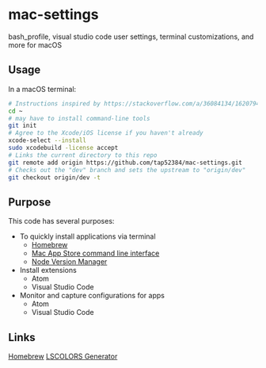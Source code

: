 # mac-settings

bash_profile, visual studio code user settings, terminal customizations, and
more for macOS

## Usage

In a macOS terminal:

```bash
# Instructions inspired by https://stackoverflow.com/a/36084134/1620794
cd ~
# may have to install command-line tools
git init
# Agree to the Xcode/iOS license if you haven't already
xcode-select --install
sudo xcodebuild -license accept
# Links the current directory to this repo
git remote add origin https://github.com/tap52384/mac-settings.git
# Checks out the "dev" branch and sets the upstream to "origin/dev"
git checkout origin/dev -t
```

## Purpose

This code has several purposes:

-   To quickly install applications via terminal
    -   [Homebrew](https://brew.sh/)
    -   [Mac App Store command line interface](https://github.com/mas-cli/mas)
    -   [Node Version Manager](https://github.com/creationix/nvm)
-   Install extensions
    -   Atom
    -   Visual Studio Code
-   Monitor and capture configurations for apps
    -   Atom
    -   Visual Studio Code

## Links

[Homebrew](https://brew.sh/)
[LSCOLORS Generator](https://geoff.greer.fm/lscolors/)
